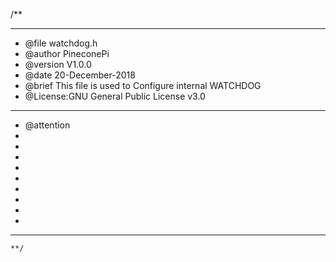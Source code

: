 /**
  ******************************************************************************
  * @file    watchdog.h
  * @author  PineconePi
  * @version V1.0.0
  * @date    20-December-2018
  * @brief  This file is used to Configure internal WATCHDOG 
  * @License:GNU General Public License v3.0         
  ******************************************************************************
  * @attention
  *
  *
  *  
  * 
  * 
  * 
  * 
  *
  * 
  ******************************************************************************
	**/



